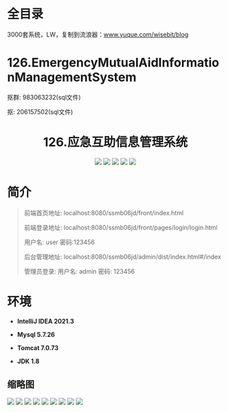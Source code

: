 # 全目录

3000套系统，LW，复制到流浪器：www.yuque.com/wisebit/blog


# 126.EmergencyMutualAidInformationManagementSystem

<p>抠群: 983063232(sql文件)</p>
<p>抠: 206157502(sql文件)</p>

<p><h1 align="center">126.应急互助信息管理系统</h1></p>


<p align="center">
	<img src="https://img.shields.io/badge/jdk-1.8-orange.svg"/>
    <img src="https://img.shields.io/badge/spring-5.x-lightgrey.svg"/>
    <img src="https://img.shields.io/badge/springmvc-5.x-yellow.svg"/>
    <img src="https://img.shields.io/badge/mybatis-5.x-blue.svg"/>
    <img src="https://img.shields.io/badge/vue-3.x-blue.svg"/>
</p>


# 简介
>
> 
>
> 前端首页地址: localhost:8080/ssmb06jd/front/index.html
> 
> 前端登录地址: localhost:8080/ssmb06jd/front/pages/login/login.html
>
> 用户名: user  密码:123456
> 
> 后台管理地址: localhost:8080/ssmb06jd/admin/dist/index.html#/index
>
> 管理员登录: 用户名: admin 密码: 123456

# 环境

- <b>IntelliJ IDEA 2021.3</b>

- <b>Mysql 5.7.26</b>

- <b>Tomcat 7.0.73</b>

- <b>JDK 1.8</b>




## 缩略图
![](https://bitwise.oss-cn-heyuan.aliyuncs.com/2024/9/10/03155223-a014-4d43-957d-3e67394af22a.png)
![](https://bitwise.oss-cn-heyuan.aliyuncs.com/2024/9/10/42ebecf8-e6d6-496b-9916-8426fecc11f6.png)
![](https://bitwise.oss-cn-heyuan.aliyuncs.com/2024/9/10/e2b4981a-f433-47a7-bcab-0f89c029b027.png)
![](https://bitwise.oss-cn-heyuan.aliyuncs.com/2024/9/10/9b9361d2-b90b-4bc1-aa9f-377d5e27dbff.png)
![](https://bitwise.oss-cn-heyuan.aliyuncs.com/2024/9/10/1020d1f2-4b45-4b2b-a678-b0c67a0ddb97.png)
![](https://bitwise.oss-cn-heyuan.aliyuncs.com/2024/9/10/28b9d2d6-8af3-41e5-bfe4-c05d28dac153.png)
![](https://bitwise.oss-cn-heyuan.aliyuncs.com/2024/9/10/a7013c26-2832-46b0-aac3-8e42da7b4c0c.png)
![](https://bitwise.oss-cn-heyuan.aliyuncs.com/2024/9/10/c670529b-aabb-4a44-a99f-81b1069cbecf.png)
![](https://bitwise.oss-cn-heyuan.aliyuncs.com/2024/9/10/f43eea53-85d4-428a-a20d-72cbf1fc6445.png)




